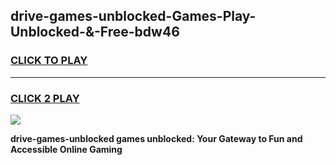 
## drive-games-unblocked-Games-Play-Unblocked-&-Free-bdw46
<h3>
<a href="https://premium76.site?title=drive-games-unblocked&ref=24A">CLICK TO PLAY</a></h3>
<hr>

<h3>
<a href="https://premium76.site?title=drive-games-unblocked&ref=24A">CLICK 2 PLAY</a>
  
</h3>

<a href="https://premium76.site?title=drive-games-unblocked&ref=24A"><img src="https://clearcache.store/games.png"></a>


**drive-games-unblocked games unblocked: Your Gateway to Fun and Accessible Online Gaming**
